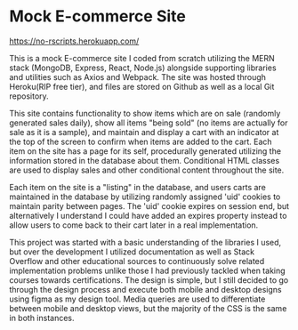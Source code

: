 # Mock E-commerce Site

https://no-rscripts.herokuapp.com/

This is a mock E-commerce site I coded from scratch utilizing the MERN stack (MongoDB, Express, React, Node.js) alongside supporting libraries and utilities such as Axios and Webpack. The site was hosted through Heroku(RIP free tier), and files are stored on Github as well as a local Git repository.

This site contains functionality to show items which are on sale (randomly generated sales daily), show all items "being sold" (no items are actually for sale as it is a sample), and maintain and display a cart with an indicator at the top of the screen to confirm when items are added to the cart. Each item on the site has a page for its self, procedurally generated utilizing the information stored in the database about them. Conditional HTML classes are used to display sales and other conditional content throughout the site.

Each item on the site is a "listing" in the database, and users carts are maintained in the database by utilizing randomly assigned 'uid' cookies to maintain parity between pages. The 'uid' cookie expires on session end, but alternatively I understand I could have added an expires property instead to allow users to come back to their cart later in a real implementation.

This project was started with a basic understanding of the libraries I used, but over the development I utilized documentation as well as Stack Overflow and other educational sources to continuously solve related implementation problems unlike those I had previously tackled when taking courses towards certifications. 
The design is simple, but I still decided to go through the design process and execute both mobile and desktop designs using figma as my design tool. Media queries are used to differentiate between mobile and desktop views, but the majority of the CSS is the same in both instances.

